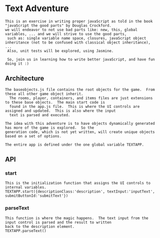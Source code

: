 # Text Adventure
    This is an exercise in writing proper javaScript as told in the book "javaScript the good parts" by Douglas Crockford.
    we will endeavor to not use bad parts like: new, this, global variables, ... and we will strive to use the good parts, 
     such as: single variable name space, closures, javaScript object inheritance (not to be confused with classical object inheritance), ...
     Also, unit tests will be explored, using Jasmine.
     
     So, join us in learning how to write better javaScript, and have fun doing it :)
    
## Architecture
    The baseobjects.js file contains the root objects for the game.  From these all other game object inherit.
      The rooms, player, containers, and items files are just extensions to these base objects.  The main start code is
      found in the app.js file.  This is where the UI controls are assigned and updated.  This is also where the input 
      text is parsed and executed.
      
    The idea with this adventure is to have objects dynamically generated has more of the game is explored.  So the 
    generation code, which is not yet written, will create unique objects based on a set of options.
    
    The entire app is defined under the one global variable TEXTAPP.

## API

### start
    This is the initialization function that assigns the UI controls to internal variables.
    TEXTAPP.start({descriptionClass:'description', textInput:'inputText', submitButtonId:'submitText'})
    
### parseText
    This function is where the magic happens.  The text input from the input control is parsed and the result to written
    back to the description element.
    TEXTAPP.parseText()
    
